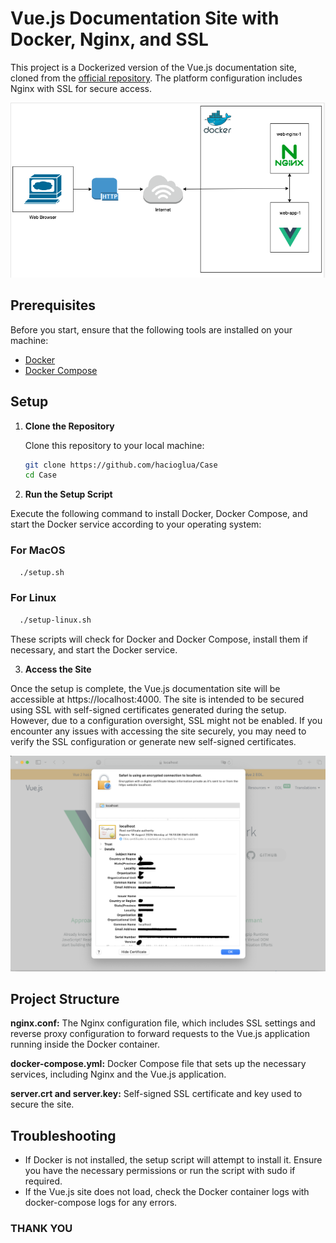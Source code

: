 # Vue.js Documentation Site with Docker, Nginx, and SSL

This project is a Dockerized version of the Vue.js documentation site, cloned from the [official repository](https://github.com/vuejs/v2.vuejs.org). The platform configuration includes Nginx with SSL for secure access.

![](/case-diagram.png)

## Prerequisites

Before you start, ensure that the following tools are installed on your machine:

- [Docker](https://www.docker.com/)
- [Docker Compose](https://docs.docker.com/compose/)

## Setup

1. **Clone the Repository**

   Clone this repository to your local machine:

   ```bash
   git clone https://github.com/hacioglua/Case
   cd Case
   ```
 2. **Run the Setup Script**

Execute the following command to install Docker, Docker Compose, and start the Docker service according to your operating system:

### For MacOS
 ```bash
   ./setup.sh
   ```

### For Linux

 ```bash
   ./setup-linux.sh
   ```
These scripts will check for Docker and Docker Compose, install them if necessary, and start the Docker service.

3. **Access the Site**

Once the setup is complete, the Vue.js documentation site will be accessible at https://localhost:4000. The site is intended to be secured using SSL with self-signed certificates generated during the setup. However, due to a configuration oversight, SSL might not be enabled. If you encounter any issues with accessing the site securely, you may need to verify the SSL configuration or generate new self-signed certificates.

![](/safari-ssl.png)

## Project Structure

**nginx.conf:** The Nginx configuration file, which includes SSL settings and reverse proxy configuration to forward requests to the Vue.js application running inside the Docker container.

**docker-compose.yml:** Docker Compose file that sets up the necessary services, including Nginx and the Vue.js application.

**server.crt and server.key:** Self-signed SSL certificate and key used to secure the site.

## Troubleshooting
* If Docker is not installed, the setup script will attempt to install it. Ensure you have the necessary permissions or run the script with sudo if required.
* If the Vue.js site does not load, check the Docker container logs with docker-compose logs for any errors.

### THANK YOU
